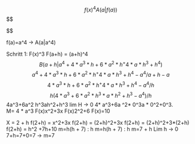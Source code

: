 $$
f(x)^4 A(a|f(a))
$$
$$

$$

$$
$$
f(a)=a^4 -> A(a|a^4)

Schritt 1:
F(x)^3
F(a+h) = (a+h)^4
$$ B(a+h | a^4+4*a^3*h+6*a^2*h^+4*a*h^3+h^4)
$$
$$  a^4+4*a^3*h+6*a^2*h^+4*a*h^3+h^4-a^4 / a+h -a
$$
$$ 4*a^3*h+6*a^2*h^+4*a*h^3+h^4-a^4 / h
$$
$$ h(4*a^3+6*a^2*h^3*a*h^2+h^3-a^4) /h
$$ 4a^3+6a^2 h^3ah^2+h^3
lim H -> 0
4* a^3+6a ^2* 0^3a * 0^2+0^3.  
M= 4 * a^3
F(x)x^2+3x
F(x)2^2+6
F(x)=10


X = 2 + h
f(2+h) = x^2+3x
f(2+h) = (2+h)^2+3x
f(2+h) = (2+h)^2+3*(2+h)
f(2+h) = h^2 +7h+10
m=h(h + 7) : h
m=h(h + 7) : h
m=7 + h
Lim h -> 0
7+h=7+0=7 -> m=7
